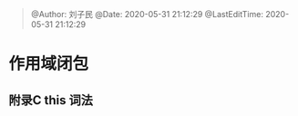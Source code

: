 >
> @Author: 刘子民
> @Date: 2020-05-31 21:12:29
> @LastEditTime: 2020-05-31 21:12:29
>

# 作用域闭包

## 附录C this 词法

